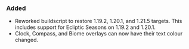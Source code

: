 ### Added
- Reworked buildscript to restore 1.19.2, 1.20.1, and 1.21.5 targets. This includes support for Ecliptic Seasons on 1.19.2 and 1.20.1.
- Clock, Compass, and Biome overlays can now have their text colour changed.